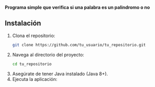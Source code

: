 **Programa simple que verifica si una palabra es un palindromo o no**

## Instalación
1. Clona el repositorio:
    ```sh
    git clone https://github.com/tu_usuario/tu_repositorio.git
    ```
2. Navega al directorio del proyecto:
    ```sh
    cd tu_repositorio
    ```
3. Asegúrate de tener Java instalado (Java 8+).
4. Ejecuta la aplicación:
    ```sh
